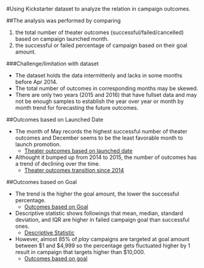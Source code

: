 #Using Kickstarter dataset to analyze the relation in campaign outcomes.

##The analysis was performed by comparing  
1. the total number of theater outcomes (successful/failed/cancelled) based on campaign launched month.
2. the successful or failed percentage of campaign based on their goal amount.
 
 
###Challenge/limitation with dataset
- The dataset holds the data intermittenly and lacks in some months before Apr 2014. 
- The total number of outcomes in corresponding months may be skewed. 
- There are only two years (2015 and 2016) that have fullset data and may not be enough samples to establish the year over year or month by month trend for forecasting the future outcomes.


##Outcomes based on Launched Date
- The month of May records the highest successful number of theater outcomes and December seems to be the least favorable month to launch promotion.
	- [Theater outcomes based on launched date](https://github.com/Yunaka1269/kickstarter-analysis/blob/master/Theater_Outcomes_vs_Launch.png)
- Althought it bumped up from 2014 to 2015, the number of outcomes has a trend of declining over the time.
	- [Theater outcomes transition since 2014](https://github.com/Yunaka1269/kickstarter-analysis/blob/Other/Theater_Outcomes.png)


##Outcomes based on Goal
- The trend is the higher the goal amount, the lower the successful percentage. 
	- [Outcomes based on Goal](https://github.com/Yunaka1269/kickstarter-analysis/blob/master/Outcomes_vs_goals.png)
- Descriptive statistic shows followings that mean, median, standard  deviation, and IQR are higher in failed campaign goal than successful ones.  
	- [Descriptive Statistic](https://github.com/Yunaka1269/kickstarter-analysis/blob/Other/Descriptive_Statistic.png)
- However, almost 85% of *play* campaigns are targeted at goal amount between $1 and $4,999 so the percentage gets fluctuated higher by 1 result in campaign that targets higher than $10,000. 
	- [Outcomes based on goal](https://github.com/Yunaka1269/kickstarter-analysis/blob/Other/Outcomes_vs_goals2.png)
